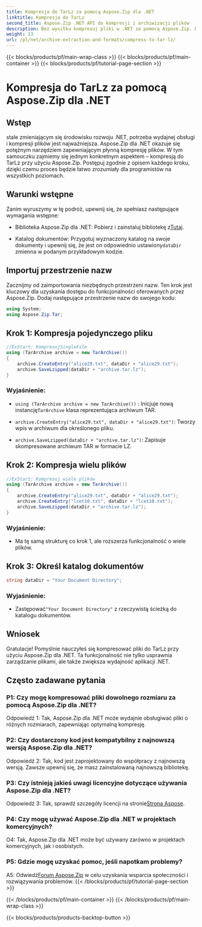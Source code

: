 ```yaml
---
title: Kompresja do TarLz za pomocą Aspose.Zip dla .NET
linktitle: Kompresja do TarLz
second_title: Aspose.Zip .NET API do kompresji i archiwizacji plików
description: Bez wysiłku kompresuj pliki w .NET za pomocą Aspose.Zip. Dowiedz się, jak krok po kroku tworzyć archiwa TarLz.
weight: 13
url: /pl/net/archive-extraction-and-formats/compress-to-tar-lz/
---
```


{{< blocks/products/pf/main-wrap-class >}}
{{< blocks/products/pf/main-container >}}
{{< blocks/products/pf/tutorial-page-section >}}

# Kompresja do TarLz za pomocą Aspose.Zip dla .NET

## Wstęp

stale zmieniającym się środowisku rozwoju .NET, potrzeba wydajnej obsługi i kompresji plików jest najważniejsza. Aspose.Zip dla .NET okazuje się potężnym narzędziem zapewniającym płynną kompresję plików. W tym samouczku zajmiemy się jednym konkretnym aspektem – kompresją do TarLz przy użyciu Aspose.Zip. Postępuj zgodnie z opisem każdego kroku, dzięki czemu proces będzie łatwo zrozumiały dla programistów na wszystkich poziomach.

## Warunki wstępne

Zanim wyruszymy w tę podróż, upewnij się, że spełniasz następujące wymagania wstępne:

-  Biblioteka Aspose.Zip dla .NET: Pobierz i zainstaluj bibliotekę z[Tutaj](https://releases.aspose.com/zip/net/).

-  Katalog dokumentów: Przygotuj wyznaczony katalog na swoje dokumenty i upewnij się, że jest on odpowiednio ustawiony`dataDir` zmienna w podanym przykładowym kodzie.

## Importuj przestrzenie nazw

Zacznijmy od zaimportowania niezbędnych przestrzeni nazw. Ten krok jest kluczowy dla uzyskania dostępu do funkcjonalności oferowanych przez Aspose.Zip. Dodaj następujące przestrzenie nazw do swojego kodu:

```csharp
using System;
using Aspose.Zip.Tar;
```

## Krok 1: Kompresja pojedynczego pliku

```csharp
//ExStart: KompresujSingleFile
using (TarArchive archive = new TarArchive())
{
    archive.CreateEntry("alice29.txt", dataDir + "alice29.txt");
    archive.SaveLzipped(dataDir + "archive.tar.lz");
}
```

### Wyjaśnienie:

- `using (TarArchive archive = new TarArchive())` : Inicjuje nową instancję`TarArchive` klasa reprezentująca archiwum TAR.

- `archive.CreateEntry("alice29.txt", dataDir + "alice29.txt")`: Tworzy wpis w archiwum dla określonego pliku.

- `archive.SaveLzipped(dataDir + "archive.tar.lz")`: Zapisuje skompresowane archiwum TAR w formacie LZ.

## Krok 2: Kompresja wielu plików

```csharp
//ExStart: Kompresuj wiele plików
using (TarArchive archive = new TarArchive())
{
    archive.CreateEntry("alice29.txt", dataDir + "alice29.txt");
    archive.CreateEntry("lcet10.txt", dataDir + "lcet10.txt");
    archive.SaveLzipped(dataDir + "archive.tar.lz");
}
```

### Wyjaśnienie:

- Ma tę samą strukturę co krok 1, ale rozszerza funkcjonalność o wiele plików.

## Krok 3: Określ katalog dokumentów


```csharp
string dataDir = "Your Document Directory";
```

### Wyjaśnienie:

-  Zastępować`"Your Document Directory"` z rzeczywistą ścieżką do katalogu dokumentów.

## Wniosek

Gratulacje! Pomyślnie nauczyłeś się kompresować pliki do TarLz przy użyciu Aspose.Zip dla .NET. Ta funkcjonalność nie tylko usprawnia zarządzanie plikami, ale także zwiększa wydajność aplikacji .NET.

## Często zadawane pytania

### P1: Czy mogę kompresować pliki dowolnego rozmiaru za pomocą Aspose.Zip dla .NET?

Odpowiedź 1: Tak, Aspose.Zip dla .NET może wydajnie obsługiwać pliki o różnych rozmiarach, zapewniając optymalną kompresję.

### P2: Czy dostarczony kod jest kompatybilny z najnowszą wersją Aspose.Zip dla .NET?

Odpowiedź 2: Tak, kod jest zaprojektowany do współpracy z najnowszą wersją. Zawsze upewnij się, że masz zainstalowaną najnowszą bibliotekę.

### P3: Czy istnieją jakieś uwagi licencyjne dotyczące używania Aspose.Zip dla .NET?

 Odpowiedź 3: Tak, sprawdź szczegóły licencji na stronie[Strona Aspose](https://purchase.aspose.com/buy).

### P4: Czy mogę używać Aspose.Zip dla .NET w projektach komercyjnych?

O4: Tak, Aspose.Zip dla .NET może być używany zarówno w projektach komercyjnych, jak i osobistych.

### P5: Gdzie mogę uzyskać pomoc, jeśli napotkam problemy?

 A5: Odwiedź[Forum Aspose.Zip](https://forum.aspose.com/c/zip/37) w celu uzyskania wsparcia społeczności i rozwiązywania problemów.
{{< /blocks/products/pf/tutorial-page-section >}}

{{< /blocks/products/pf/main-container >}}
{{< /blocks/products/pf/main-wrap-class >}}

{{< blocks/products/products-backtop-button >}}
